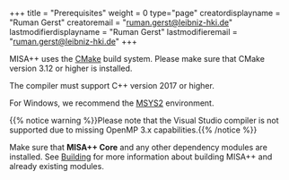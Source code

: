 +++
title = "Prerequisites"
weight = 0
type="page"
creatordisplayname = "Ruman Gerst"
creatoremail = "ruman.gerst@leibniz-hki.de"
lastmodifierdisplayname = "Ruman Gerst"
lastmodifieremail = "ruman.gerst@leibniz-hki.de"
+++

MISA++ uses the [CMake](https://cmake.org/) build system.
Please make sure that CMake version 3.12 or higher is installed.

The compiler must support C++ version 2017 or higher.

For Windows, we recommend the [MSYS2](https://msys2.org/) environment.

{{% notice warning %}}Please note that the Visual Studio compiler is not
supported due to missing OpenMP 3.x capabilities.{{% /notice %}}

Make sure that **MISA++ Core** and any other dependency modules are installed.
See [Building](../../building) for more information about building MISA++ and
already existing modules.
